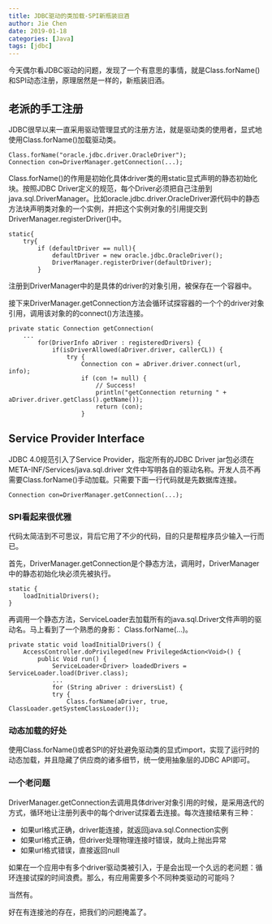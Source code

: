 ```yaml
---
title: JDBC驱动的类加载-SPI新瓶装旧酒
author: Jie Chen
date: 2019-01-18
categories: [Java]
tags: [jdbc]
---
```



今天偶尔看JDBC驱动的问题，发现了一个有意思的事情，就是Class.forName()和SPI动态注册，原理居然是一样的，新瓶装旧酒。

## 老派的手工注册

JDBC很早以来一直采用驱动管理显式的注册方法，就是驱动类的使用者，显式地使用Class.forName()加载驱动类。

	Class.forName("oracle.jdbc.driver.OracleDriver");
	Connection con=DriverManager.getConnection(...);

Class.forName()的作用是初始化具体driver类的用static显式声明的静态初始化块。按照JDBC Driver定义的规范，每个Driver必须把自己注册到java.sql.DriverManager。比如oracle.jdbc.driver.OracleDriver源代码中的静态方法块声明类对象的一个实例，并把这个实例对象的引用提交到DriverManager.registerDriver()中。

	static{
		try{
			if (defaultDriver == null){
				defaultDriver = new oracle.jdbc.OracleDriver();
				DriverManager.registerDriver(defaultDriver);
			}


注册到DriverManager中的是具体的driver的对象引用，被保存在一个容器中。

接下来DriverManager.getConnection方法会循环试探容器的一个个的driver对象引用，调用该对象的的connect()方法连接。

	private static Connection getConnection(
		...
			for(DriverInfo aDriver : registeredDrivers) {
				if(isDriverAllowed(aDriver.driver, callerCL)) {
					try {
						Connection con = aDriver.driver.connect(url, info);
						if (con != null) {
							// Success!
							println("getConnection returning " + aDriver.driver.getClass().getName());
							return (con);
						}
				

## Service Provider Interface

JDBC 4.0规范引入了Service Provider，指定所有的JDBC Driver jar包必须在META-INF/Services/java.sql.driver 文件中写明各自的驱动名称。开发人员不再需要Class.forName()手动加载。只需要下面一行代码就是先数据库连接。

	Connection con=DriverManager.getConnection(...);


### SPI看起来很优雅

代码太简洁到不可思议，背后它用了不少的代码，目的只是帮程序员少输入一行而已。

首先，DriverManager.getConnection是个静态方法，调用时，DriverManager中的静态初始化块必须先被执行。

	static {
		loadInitialDrivers();
	}

再调用一个静态方法，ServiceLoader去加载所有的java.sql.Driver文件声明的驱动名。马上看到了一个熟悉的身影： Class.forName(...)。

	private static void loadInitialDrivers() {
		AccessController.doPrivileged(new PrivilegedAction<Void>() {
			public Void run() {
				ServiceLoader<Driver> loadedDrivers = ServiceLoader.load(Driver.class);    
				...
				for (String aDriver : driversList) {
				try {
					Class.forName(aDriver, true, ClassLoader.getSystemClassLoader());      

### 动态加载的好处

使用Class.forName()或者SPI的好处避免驱动类的显式import，实现了运行时的动态加载，并且隐藏了供应商的诸多细节，统一使用抽象层的JDBC API即可。
					
### 一个老问题

DriverManager.getConnection去调用具体driver对象引用的时候，是采用迭代的方式，循环地让注册列表中的每个driver试探着去连接。每次连接结果有三种：

* 如果url格式正确，driver能连接，就返回java.sql.Connection实例
* 如果url格式正确，但driver处理物理连接时错误，就向上抛出异常
* 如果url格式错误，直接返回null

如果在一个应用中有多个driver驱动类被引入，于是会出现一个久远的老问题：循环连接试探的时间浪费。那么，有应用需要多个不同种类驱动的可能吗？

当然有。

好在有连接池的存在，把我们的问题掩盖了。
